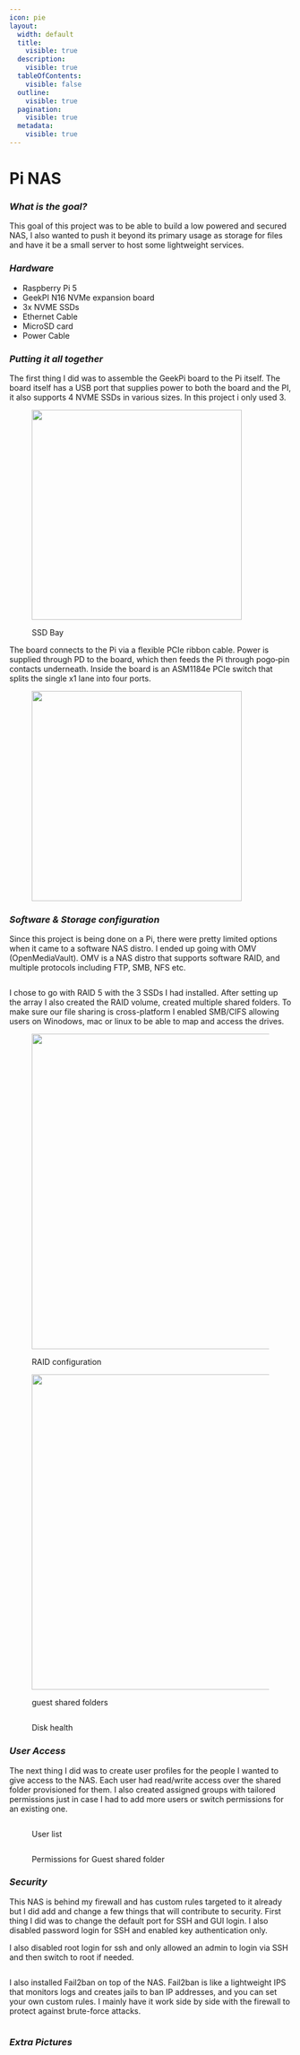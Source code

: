 ```yaml
---
icon: pie
layout:
  width: default
  title:
    visible: true
  description:
    visible: true
  tableOfContents:
    visible: false
  outline:
    visible: true
  pagination:
    visible: true
  metadata:
    visible: true
---
```


# Pi NAS

### _What is the goal?_

This goal of this project was to be able to build a low powered and secured NAS, I also wanted to push it beyond its primary usage as storage for files and have it be a small server to host some lightweight services.



### _Hardware_&#x20;

* Raspberry Pi 5 &#x20;
* GeekPI N16 NVMe expansion board&#x20;
* 3x NVME SSDs
* Ethernet Cable
* MicroSD card&#x20;
* Power Cable

### _Putting it all together_&#x20;

The first thing I did was to assemble the GeekPi board to the Pi itself. The board itself has a USB port that supplies power to both the board and the PI, it also supports 4 NVME SSDs  in various sizes. In this project i only used 3.&#x20;

<figure><img src="../../.gitbook/assets/1745419562288.jpg" alt="" width="375"><figcaption><p>SSD Bay</p></figcaption></figure>

The board connects to the Pi via a flexible PCIe ribbon cable. Power is supplied through PD to the board, which then feeds the Pi through pogo‑pin contacts underneath. Inside the board is an ASM1184e PCIe switch that splits the single x1 lane into four ports.

<figure><img src="../../.gitbook/assets/Screenshot 2025-08-31 170004.png" alt="" width="375"><figcaption></figcaption></figure>



### _Software & Storage configuration_

Since this project is being done on a Pi, there were pretty limited options when it came to a software NAS distro. I ended up going with OMV (OpenMediaVault). OMV is a NAS distro that supports software RAID, and multiple protocols including FTP, SMB, NFS etc.&#x20;

<figure><img src="../../.gitbook/assets/image (43).png" alt=""><figcaption></figcaption></figure>

I chose to go with RAID 5 with the 3 SSDs I had installed. After setting up the array I also created the RAID volume, created multiple shared folders. To make sure our file sharing is cross-platform I enabled SMB/CIFS allowing users on Winodows, mac or linux to be able to map and access the drives.

<figure><img src="../../.gitbook/assets/image (37).png" alt="" width="563"><figcaption><p>RAID configuration</p></figcaption></figure>

<figure><img src="../../.gitbook/assets/image (38).png" alt="" width="563"><figcaption><p>guest shared folders</p></figcaption></figure>

<figure><img src="../../.gitbook/assets/image (41).png" alt=""><figcaption><p>Disk health</p></figcaption></figure>

### _User Access_&#x20;

The next thing I did was to create user profiles for the people I wanted to give access to the NAS. Each user had read/write access over the shared folder provisioned for them. I also created assigned groups with tailored permissions just in case I had to add more users or switch permissions for an existing one.

<figure><img src="../../.gitbook/assets/image (39).png" alt=""><figcaption><p>User list</p></figcaption></figure>

<figure><img src="../../.gitbook/assets/image (40).png" alt=""><figcaption><p>Permissions for Guest shared folder</p></figcaption></figure>

### _Security_

This NAS is behind my firewall and has custom rules targeted to it already but I did add and change a few things that will contribute to security. First thing I did was to change the default port for SSH and GUI login. I also disabled password login for SSH and enabled key authentication only.

I also disabled root login for ssh and only allowed an admin to login via SSH and then switch to root if needed.

<figure><img src="../../.gitbook/assets/https___files.gitbook.com_v0_b_gitbook-x-prod.appspot.com_o_spaces_2F5CX8xiUREasczFLSoLXp_2Fuploads_2FtKCdLx9Q3zfC5X462rKp_2Fimage.avif" alt=""><figcaption></figcaption></figure>

I also installed Fail2ban on top of the NAS. Fail2ban is like a lightweight IPS that monitors logs and creates jails to ban IP addresses, and you can set your own custom rules. I mainly have it work side by side with the firewall to protect against brute-force attacks.

<figure><img src="../../.gitbook/assets/https___files.gitbook.com_v0_b_gitbook-x-prod.appspot.com_o_spaces_2F5CX8xiUREasczFLSoLXp_2Fuploads_2FjfOtWbbHBfB4uoeky0eg_2Fimage.avif" alt=""><figcaption></figcaption></figure>

### _Extra Pictures_

<figure><img src="../../.gitbook/assets/image (42).png" alt=""><figcaption></figcaption></figure>

<figure><img src="../../.gitbook/assets/image (44).png" alt=""><figcaption></figcaption></figure>
